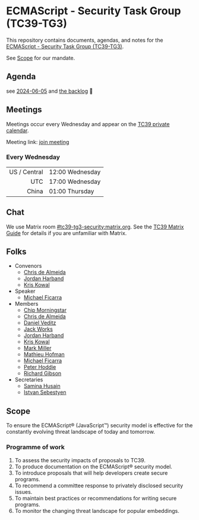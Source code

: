 # ECMAScript - Security Task Group (TC39-TG3)

This repository contains documents, agendas, and notes for the [ECMAScript - Security Task Group (TC39-TG3)](https://ecma-international.org/task-groups/tc39-tg3/).

See [Scope](#scope) for our mandate.

## Agenda

see [2024-06-05](meetings/2024/2024-06-05.md) and [the backlog](meetings/backlog.md) 👀

## Meetings

Meetings occur every Wednesday and appear on the [TC39 private calendar](https://github.com/tc39/Reflector#tc39-private-calendar).

Meeting link: [join meeting](https://ibm.webex.com/ibm/j.php?MTID=me87a7dba2f405268a892bc69ad1c3cdd)

<!-- DST below -->

### Every Wednesday

|              |                 |
| -----------: | --------------- |
| US / Central | 12:00 Wednesday |
|          UTC | 17:00 Wednesday |
|        China | 01:00 Thursday  |

<!-- not DST below -->

<!--
### Every Wednesday

|              |                 |
| -----------: | --------------- |
| US / Central | 12:00 Wednesday |
|          UTC | 18:00 Wednesday |
|        China | 02:00 Thursday  |
-->

## Chat

We use Matrix room [#tc39-tg3-security:matrix.org](https://matrix.to/#/#tc39-tg3-security:matrix.org). See the [TC39 Matrix Guide](https://github.com/tc39/how-we-work/blob/main/matrix-guide.md) for details if you are unfamiliar with Matrix.

## Folks

- Convenors
  - [Chris de Almeida](https://github.com/ctcpip)
  - [Jordan Harband](https://github.com/ljharb)
  - [Kris Kowal](https://github.com/kriskowal)
- Speaker
  - [Michael Ficarra](https://github.com/michaelficarra)
- Members
  - [Chip Morningstar](https://github.com/FUDCo)
  - [Chris de Almeida](https://github.com/ctcpip)
  - [Daniel Veditz](https://github.com/dveditz)
  - [Jack Works](https://github.com/Jack-Works)
  - [Jordan Harband](https://github.com/ljharb)
  - [Kris Kowal](https://github.com/kriskowal)
  - [Mark Miller](https://github.com/erights)
  - [Mathieu Hofman](https://github.com/mhofman)
  - [Michael Ficarra](https://github.com/michaelficarra)
  - [Peter Hoddie](https://github.com/phoddie)
  - [Richard Gibson](https://github.com/gibson042)
- Secretaries
  - [Samina Husain](https://github.com/SaminaHusain)
  - [Istvan Sebestyen](https://github.com/ecmageneva)

## Scope

To ensure the ECMAScript® (JavaScript™️) security model is effective for the constantly evolving threat landscape of today and tomorrow.

### Programme of work

1. To assess the security impacts of proposals to TC39.
1. To produce documentation on the ECMAScript® security model.
1. To introduce proposals that will help developers create secure programs.
1. To recommend a committee response to privately disclosed security issues.
1. To maintain best practices or recommendations for writing secure programs.
1. To monitor the changing threat landscape for popular embeddings.
